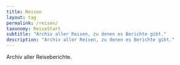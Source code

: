 ```yaml
---
title: Reisen
layout: tag
permalink: /reisen/
taxonomy: ReiseStart
subtitle: "Archiv aller Reisen, zu denen es Berichte gibt."
description: "Archiv aller Reisen, zu denen es Berichte gibt."
---
```


Archiv aller Reiseberichte.